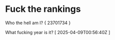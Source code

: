 # Fuck the rankings

Who the hell am I?
{ 23701734 }

What fucking year is it?
[ 2025-04-09T00:56:40Z ]
